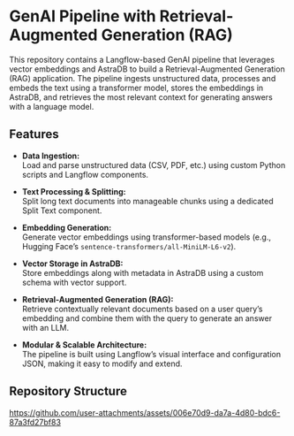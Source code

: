# GenAI Pipeline with Retrieval-Augmented Generation (RAG)

This repository contains a Langflow-based GenAI pipeline that leverages vector embeddings and AstraDB to build a Retrieval-Augmented Generation (RAG) application. The pipeline ingests unstructured data, processes and embeds the text using a transformer model, stores the embeddings in AstraDB, and retrieves the most relevant context for generating answers with a language model.

## Features

- **Data Ingestion:**  
  Load and parse unstructured data (CSV, PDF, etc.) using custom Python scripts and Langflow components.

- **Text Processing & Splitting:**  
  Split long text documents into manageable chunks using a dedicated Split Text component.

- **Embedding Generation:**  
  Generate vector embeddings using transformer-based models (e.g., Hugging Face’s `sentence-transformers/all-MiniLM-L6-v2`).

- **Vector Storage in AstraDB:**  
  Store embeddings along with metadata in AstraDB using a custom schema with vector support.

- **Retrieval-Augmented Generation (RAG):**  
  Retrieve contextually relevant documents based on a user query’s embedding and combine them with the query to generate an answer with an LLM.

- **Modular & Scalable Architecture:**  
  The pipeline is built using Langflow’s visual interface and configuration JSON, making it easy to modify and extend.

## Repository Structure


https://github.com/user-attachments/assets/006e70d9-da7a-4d80-bdc6-87a3fd27bf83

